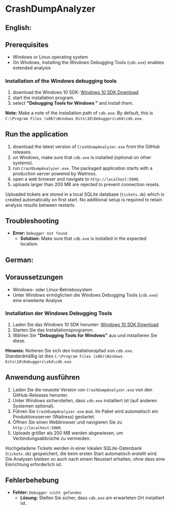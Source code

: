 # CrashDumpAnalyzer

## English:

## Prerequisites

- Windows or Linux operating system
- On Windows, installing the Windows Debugging Tools (`cdb.exe`) enables extended analysis

### Installation of the Windows debugging tools

1. download the Windows 10 SDK: [Windows 10 SDK Download](https://developer.microsoft.com/de-de/windows/downloads/windows-10-sdk/)
2. start the installation program.
3. select **"Debugging Tools for Windows ”** and install them.

**Note:** Make a note of the installation path of `cdb.exe`. By default, this is `C:\Program Files (x86)\Windows Kits\10\Debuggers\x64\cdb.exe`.

## Run the application

1. download the latest version of `CrashDumpAnalyzer.exe` from the GitHub releases.
2. on Windows, make sure that `cdb.exe` is installed (optional on other systems).
3. run `CrashDumpAnalyzer.exe`. The packaged application starts with a production
   server powered by Waitress.
4. open a web browser and navigate to `http://localhost:5000`.
5. uploads larger than 200 MB are rejected to prevent connection resets.

Uploaded tickets are stored in a local SQLite database (`tickets.db`) which is
created automatically on first start. No additional setup is required to retain
analysis results between restarts.

## Troubleshooting

- **Error:** `Debugger not found`
  - **Solution:** Make sure that `cdb.exe` is installed in the expected location.

## German:

## Voraussetzungen

- Windows- oder Linux-Betriebssystem
- Unter Windows ermöglichen die Windows Debugging Tools (`cdb.exe`) eine erweiterte Analyse

### Installation der Windows Debugging Tools

1. Laden Sie das Windows 10 SDK herunter: [Windows 10 SDK Download](https://developer.microsoft.com/de-de/windows/downloads/windows-10-sdk/)
2. Starten Sie das Installationsprogramm.
3. Wählen Sie **"Debugging Tools for Windows"** aus und installieren Sie diese.

**Hinweis:** Notieren Sie sich den Installationspfad von `cdb.exe`. Standardmäßig ist dies `C:\Program Files (x86)\Windows Kits\10\Debuggers\x64\cdb.exe`.

## Anwendung ausführen

1. Laden Sie die neueste Version von `CrashDumpAnalyzer.exe` von den GitHub-Releases herunter.
2. Unter Windows sicherstellen, dass `cdb.exe` installiert ist (auf anderen Systemen optional).
3. Führen Sie `CrashDumpAnalyzer.exe` aus. Im Paket wird automatisch ein
   Produktionsserver (Waitress) gestartet.
4. Öffnen Sie einen Webbrowser und navigieren Sie zu `http://localhost:5000`.
5. Uploads größer als 200 MB werden abgewiesen, um Verbindungsabbrüche zu vermeiden.

Hochgeladene Tickets werden in einer lokalen SQLite-Datenbank (`tickets.db`)
gespeichert, die beim ersten Start automatisch erstellt wird. Die Analysen
bleiben so auch nach einem Neustart erhalten, ohne dass eine Einrichtung
erforderlich ist.

## Fehlerbehebung

- **Fehler:** `Debugger nicht gefunden`
  - **Lösung:** Stellen Sie sicher, dass `cdb.exe` am erwarteten Ort installiert ist.
